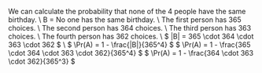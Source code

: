 We can calculate the probability that none of the 4 people have the same birthday. \\
B = No one has the same birthday. \\
The first person has 365 choices. \\
The second person has 364 choices. \\
The third person has 363 choices. \\
The fourth person has 362 choices. \\
$ |B| = 365 \cdot 364 \cdot 363 \cdot 362 $ \\
$ \Pr(A) = 1 - \frac{|B|}{365^4} $
$ \Pr(A) = 1 - \frac{365 \cdot 364 \cdot 363 \cdot 362}{365^4} $
$ \Pr(A) = 1 - \frac{364 \cdot 363 \cdot 362}{365^3} $
